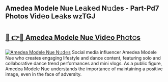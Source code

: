 ## Amedea Modele Nue Le𝚊k𝚎d N𝚞𝚍es - Part-Pd7 Photos Vid𝚎o Le𝚊ks wzTGJ

# <h2><a href="http://fbap8ok.evod.top/?m=Amedea+Modele+Nue">🔗 👉🔴 Amedea Modele Nue Vid𝚎o Ph𝚘t𝚘s</a></h2>

[![Amedea Modele Nue N𝚞d𝚎s](https://i.imgur.com/8V9OHl7.gif)](http://fbap8ok.evod.top/?m=Amedea+Modele+Nue)
Social media influencer Amedea Modele Nue who creates engaging lifestyle and dance content, featuring solo and collaborative dance trend performances and mini vlogs. As a public figure, Amedea Modele Nue understands the importance of maintaining a positive image, even in the face of adversity. 
